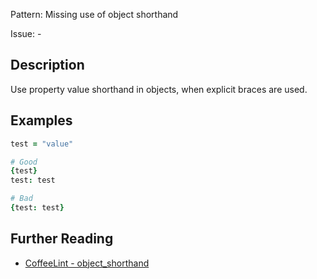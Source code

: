 Pattern: Missing use of object shorthand

Issue: -

## Description

Use property value shorthand in objects, when explicit braces are used.

## Examples

``` coffeescript
test = "value"

# Good
{test}
test: test

# Bad
{test: test}
```

## Further Reading

* [CoffeeLint - object_shorthand](https://coffeelint.github.io/#options)